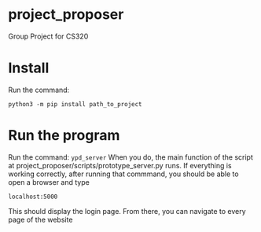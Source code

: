 # project_proposer
Group Project for CS320

# Install
Run the command:
```
python3 -m pip install path_to_project
```


# Run the program
Run the command:
```ypd_server```
When you do, the main function of the script at project_proposer/scripts/prototype_server.py runs.
If everything is working correctly, after running that commmand, you should be able to open a browser
and type
```
localhost:5000
```
This should display the login page. From there, you can navigate to every page of the website
